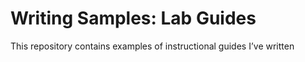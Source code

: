 # Writing Samples: Lab Guides
This repository contains examples of instructional guides I’ve written
